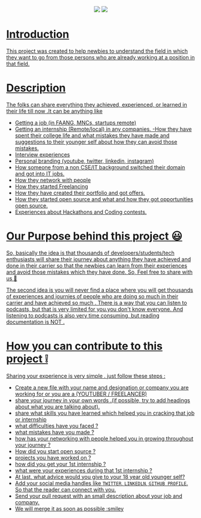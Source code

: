 <div align="center">
<img src="https://img.shields.io/badge/License-MIT-yellow.svg" />
<img src="https://github-size-badge.herokuapp.com/Adarsh-jaiss/journey-book.svg" />
  <a href="https://github.com/Adarsh-jaiss/journey-book">
</div>

# Introduction

This project was created to help newbies to understand the field in which they want to go from those persons who are already working at a position in that field.

# Description

The folks can share everything they achieved, experienced, or learned in their life till now .It can be anything like

- Getting a job (in FAANG, MNCs, startups remote)
- Getting an internship (Remote/local) in any companies.
  -How they have spent their college life and what mistakes they have made and suggestions to their younger self about how they can avoid those mistakes.
- Interview experiences
- Personal branding (youtube, twitter, linkedin, instagram)
- How someone from a non CSE/IT background switched their domain and got into IT jobs.
- How they network with people
- How they started Freelancing
- How they have created their portfolio and got offers.
- How they started open source and what and how they got opportunities open source.
- Experiences about Hackathons and Coding contests.

# Our Purpose behind this project :smiley:

So, basically the idea is that thousands of developers/students/tech enthusiasts will share their journey about anything they have achieved and done in their carrier so that the newbies can learn from their experiences and avoid those mistakes which they have done. So, Feel free to share with us 🙂

The second idea is you will never find a place where you will get thousands of experiences and journies of people who are doing so much in their carrier and have achieved so much . There is a way that you can listen to podcasts, but that is very limited for you.you don't know everyone. And listening to podcasts is also very time consuming, but reading documentation is NOT .

# How you can contribute to this project :grey_exclamation:

Sharing your experience is very simple . just follow these steps :

- Create a new file with your name and designation or company you are working for or you are a (YOUTUBER / FREELANCER)
- share your journey in your own words .(if possible, try to add headings about what you are talking about).
- share what skills you have learned which helped you in cracking that job or internship
- what difficulties have you faced ?
- what mistakes have you made ?
- how has your networking with people helped you in growing throughout your journey ?
- How did you start open source ?
- projects you have worked on ?
- how did you get your 1st internship ?
- what were your experiences during that 1st internship ?
- At last, what advice would you give to your 18 year old younger self?
- Add your social media handles like `TWITTER`, `LINKEDLN`, `GITHUB PROFILE`. So that the reader can connect with you.
- Send your pull request with an small description about your job and company.
- We will merge it as soon as possible :smiley
